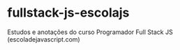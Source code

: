 # fullstack-js-escolajs
Estudos e anotações do curso Programador Full Stack JS (escoladejavascript.com)
